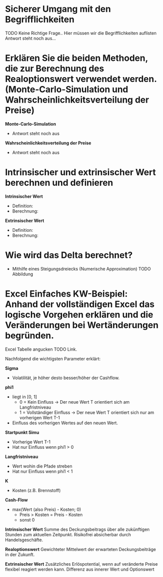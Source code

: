 # Sicherer Umgang mit den Begrifflichkeiten
TODO Keine Richtige Frage.. Hier müssen wir die Begrifflichkeiten auflisten
Antwort steht noch aus...

# Erklären Sie die beiden Methoden, die zur Berechnung des Realoptionswert verwendet werden. (Monte-Carlo-Simulation und Wahrscheinlichkeitsverteilung der Preise)
**Monte-Carlo-Simulation**
- Antwort steht noch aus 

**Wahrscheinlichkeitsverteilung der Preise**
- Antwort steht noch aus

# Intrinsischer und extrinsischer Wert berechnen und definieren
**Intrinsischer Wert**
- Definition:
- Berechnung: 

**Extrinsischer Wert**
- Definition:
- Berechnung: 

# Wie wird das Delta berechnet?
- Mithilfe eines Steigungsdreiecks (Numerische Approximation)
TODO Abbildung

# Excel Einfaches KW-Beispiel: Anhand der vollständigen Excel das logische Vorgehen erklären und die Veränderungen bei Wertänderungen begründen.
Excel Tabelle angucken TODO Link. 

Nachfolgend die wichtigsten Parameter erklärt:

**Sigma**
- Volatilität, je höher desto besser/höher der Cashflow. 

**phi1** 
- liegt in \[0, 1\]
  - 0 = Kein Einfluss -> Der neue Wert T orientiert sich am Langfristniveau
  - 1 = Vollständiger Einfluss -> Der neue Wert T orientiert sich nur am vorherigen Wert T-1
- Einfluss des vorherigen Wertes auf den neuen Wert.

**Startpunkt Simu**
- Vorherige Wert T-1
- Hat nur Einfluss wenn phi1 > 0

**Langfristniveau**
- Wert wohin die Pfade streben
- Hat nur Einfluss wenn phi1 < 1

**K**
- Kosten (z.B. Brennstoff)

**Cash-Flow**
- max(Wert (also Preis) - Kosten; 0)
  - Preis > Kosten = Preis - Kosten
  - sonst 0

**Intrinsischer Wert**
Summe des Deckungsbeitrags über alle zukünftigen Stunden zum aktuellen Zeitpunkt. Risikofrei absicherbar durch Handelsgeschäfte.

**Realoptionswert**
Gewichteter Mittelwert der erwarteten Deckungsbeiträge in der Zukunft.

**Extrinsischer Wert**
Zusätzliches Erlöspotential, wenn auf veränderte Preise flexibel reagiert werden kann. Differenz aus innerer Wert und Optionswert
